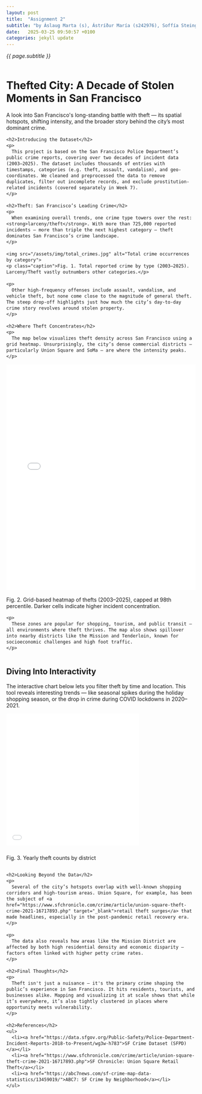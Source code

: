 ```yaml
---
layout: post
title:  "Assignment 2"
subtitle: "by Áslaug Marta (s), Ástríður María (s242976), Soffía Steingrímsdóttir (s)"
date:   2025-03-25 09:50:57 +0100
categories: jekyll update
---
```

*{{ page.subtitle }}*


<div class="magazine-layout">
  <!-- LEFT COLUMN -->
  <div class="column left">
    <h1>Thefted City: A Decade of Stolen Moments in San Francisco</h1>
    <p class="lede">
      A look into San Francisco's long-standing battle with theft — its spatial hotspots, shifting intensity, and the broader story behind the city’s most dominant crime.
    </p>

    <h2>Introducing the Dataset</h2>
    <p>
      This project is based on the San Francisco Police Department’s public crime reports, covering over two decades of incident data (2003–2025). The dataset includes thousands of entries with timestamps, categories (e.g. theft, assault, vandalism), and geo-coordinates. We cleaned and preprocessed the data to remove duplicates, filter out incomplete records, and exclude prostitution-related incidents (covered separately in Week 7).
    </p>

    <h2>Theft: San Francisco’s Leading Crime</h2>
    <p>
      When examining overall trends, one crime type towers over the rest: <strong>larceny/theft</strong>. With more than 725,000 reported incidents — more than triple the next highest category — theft dominates San Francisco’s crime landscape.
    </p>

    <img src="/assets/img/total_crimes.jpg" alt="Total crime occurrences by category">
    <p class="caption">Fig. 1. Total reported crime by type (2003–2025). Larceny/Theft vastly outnumbers other categories.</p>

    <p>
      Other high-frequency offenses include assault, vandalism, and vehicle theft, but none come close to the magnitude of general theft. The steep drop-off highlights just how much the city’s day-to-day crime story revolves around stolen property.
    </p>

    <h2>Where Theft Concentrates</h2>
    <p>
      The map below visualizes theft density across San Francisco using a grid heatmap. Unsurprisingly, the city’s dense commercial districts — particularly Union Square and SoMa — are where the intensity peaks.
    </p>

   <iframe src="/assets/html/theft_map.html" width="100%" height="600px" style="border:none;"></iframe>
    <p class="caption">Fig. 2. Grid-based heatmap of thefts (2003–2025), capped at 98th percentile. Darker cells indicate higher incident concentration.</p>

    <p>
      These zones are popular for shopping, tourism, and public transit — all environments where theft thrives. The map also shows spillover into nearby districts like the Mission and Tenderloin, known for socioeconomic challenges and high foot traffic.
    </p>
  </div>

  <!-- RIGHT COLUMN -->
  <div class="column right">
    <h2>Diving Into Interactivity</h2>
    <p>
      The interactive chart below lets you filter theft by time and location. This tool reveals interesting trends — like seasonal spikes during the holiday shopping season, or the drop in crime during COVID lockdowns in 2020–2021.
    </p>

<div style="width: 100%; overflow-x: auto;">
  <div style="transform: scale(0.7); transform-origin: top left; width: inherit; height: 360px;">
    <iframe 
      src="/assets/html/graf3.html" 
      style="width: 100%; height: 500px; border: none;"
      >
    </iframe>
  </div>
  <p class="caption">Fig. 3. Yearly theft counts by district</p>
</div>

    <h2>Looking Beyond the Data</h2>
    <p>
      Several of the city’s hotspots overlap with well-known shopping corridors and high-tourism areas. Union Square, for example, has been the subject of <a href="https://www.sfchronicle.com/crime/article/union-square-theft-crime-2021-16717893.php" target="_blank">retail theft surges</a> that made headlines, especially in the post-pandemic retail recovery era.  
    </p>

    <p>
      The data also reveals how areas like the Mission District are affected by both high residential density and economic disparity — factors often linked with higher petty crime rates.
    </p>

    <h2>Final Thoughts</h2>
    <p>
      Theft isn't just a nuisance — it's the primary crime shaping the public’s experience in San Francisco. It hits residents, tourists, and businesses alike. Mapping and visualizing it at scale shows that while it’s everywhere, it’s also tightly clustered in places where opportunity meets vulnerability.
    </p>

    <h2>References</h2>
    <ul>
      <li><a href="https://data.sfgov.org/Public-Safety/Police-Department-Incident-Reports-2018-to-Present/wg3w-h783">SF Crime Dataset (SFPD)</a></li>
      <li><a href="https://www.sfchronicle.com/crime/article/union-square-theft-crime-2021-16717893.php">SF Chronicle: Union Square Retail Theft</a></li>
      <li><a href="https://abc7news.com/sf-crime-map-data-statistics/13459019/">ABC7: SF Crime by Neighborhood</a></li>
    </ul>
  </div>
</div>